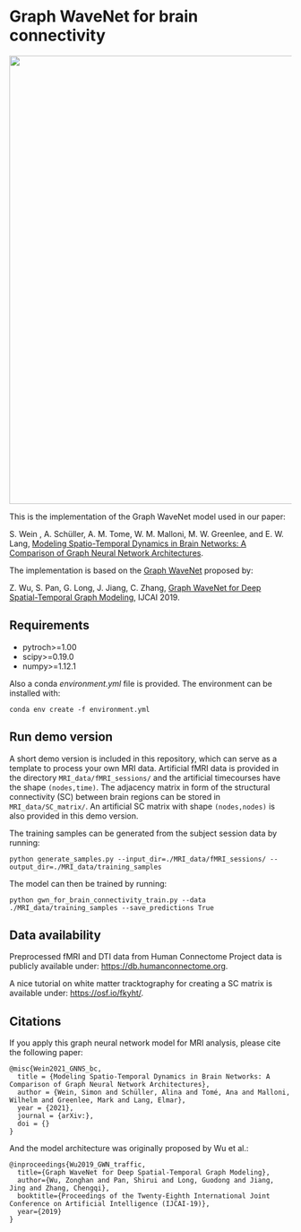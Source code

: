 # Graph WaveNet for brain connectivity

<img src="https://github.com/simonvino/GraphWaveNet_brain_connectivity/blob/main/figures/GWN_for_brain_connectivity.png" width="800">


This is the implementation of the Graph WaveNet model used in our paper:

S. Wein , A. Schüller, A. M. Tome, W. M. Malloni, M. W. Greenlee, and E. W.
Lang,
[Modeling Spatio-Temporal Dynamics in Brain Networks: A Comparison of Graph Neural Network Architectures](https://arxiv.org/abs/).

The implementation is based on the [Graph WaveNet](https://github.com/nnzhan/Graph-WaveNet) proposed by:

Z. Wu, S. Pan, G. Long, J. Jiang, C. Zhang, [Graph WaveNet for Deep Spatial-Temporal Graph Modeling](https://arxiv.org/abs/1906.00121), IJCAI 2019.


## Requirements

- pytroch>=1.00
- scipy>=0.19.0
- numpy>=1.12.1

Also a conda *environment.yml* file is provided. The environment can be installed with:

```
conda env create -f environment.yml
```

## Run demo version

A short demo version is included in this repository, which can serve as a template to process your own MRI data. Artificial fMRI data is provided in the directory ``` MRI_data/fMRI_sessions/ ``` and the artificial timecourses have the shape ``` (nodes,time) ```. 
The adjacency matrix in form of the structural connectivity (SC) between brain regions can be stored in ``` MRI_data/SC_matrix/ ```. An artificial SC matrix with shape ``` (nodes,nodes) ``` is also provided in this demo version.

The training samples can be generated from the subject session data by running: 

```
python generate_samples.py --input_dir=./MRI_data/fMRI_sessions/ --output_dir=./MRI_data/training_samples
```

The model can then be trained by running:

```
python gwn_for_brain_connectivity_train.py --data ./MRI_data/training_samples --save_predictions True
```

<!---
A Jupyter Notebook version is provided, which can be directly run in Google Colab with:

> https://colab.research.google.com/github/simonvino/DCRNN_brain_connectivity/blob/main/gwn_for_brain_connectivity_colab_demo.ipynb
--->


## Data availability

Preprocessed fMRI and DTI data from Human Connectome Project data is publicly available under: https://db.humanconnectome.org.

A nice tutorial on white matter tracktography for creating a SC matrix is available under: https://osf.io/fkyht/. 

## Citations

If you apply this graph neural network model for MRI analysis, please cite the following paper: 

```
@misc{Wein2021_GNNS_bc,
  title = {Modeling Spatio-Temporal Dynamics in Brain Networks: A Comparison of Graph Neural Network Architectures},
  author = {Wein, Simon and Schüller, Alina and Tomé, Ana and Malloni, Wilhelm and Greenlee, Mark and Lang, Elmar},
  year = {2021},
  journal = {arXiv:},
  doi = {}
}
```

And the model architecture was originally proposed by Wu et al.:

```
@inproceedings{Wu2019_GWN_traffic,
  title={Graph WaveNet for Deep Spatial-Temporal Graph Modeling},
  author={Wu, Zonghan and Pan, Shirui and Long, Guodong and Jiang, Jing and Zhang, Chengqi},
  booktitle={Proceedings of the Twenty-Eighth International Joint Conference on Artificial Intelligence (IJCAI-19)},
  year={2019}
}
```


